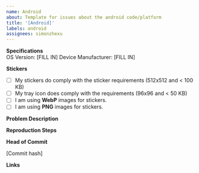 ```yaml
---
name: Android
about: Template for issues about the android code/platform
title: '[Android]'
labels: android
assignees: simonzhexu
---
```

<!-- 
Only use the GitHub Issues section if you discovered issues with the code itself. Do not mistake the Issues page as a help desk. You can ask for help at [Stack Overflow](https://stackoverflow.com/). 
-->

**Specifications**  
OS Version: [FILL IN]
Device Manufacturer: [FILL IN]

**Stickers**
- [ ] My stickers do comply with the sticker requirements (512x512 and < 100 KB)
- [ ] My tray icon does comply with the requirements (96x96 and < 50 KB)
- [ ] I am using **WebP** images for stickers.
- [ ] I am using **PNG** images for stickers.

**Problem Description**  
<!-- FILL IN WITH DETAILED DESCRIPTION OF THE PROBLEM -->

**Reproduction Steps**  
<!-- FILL IN WITH DETAILED REPRODUCTION STEPS -->

**Head of Commit**
<!--
Do you have the latest commit from master? If not, please update your repo to the latest commit in master, and try again. If issue still occurs, please note down the commit hash (from this repo) here:
-->
[Commit hash]

**Links**  
<!-- FILL IN PLAY STORE LINK AND/OR LINK TO SOURCE CODE ON GIT -->
